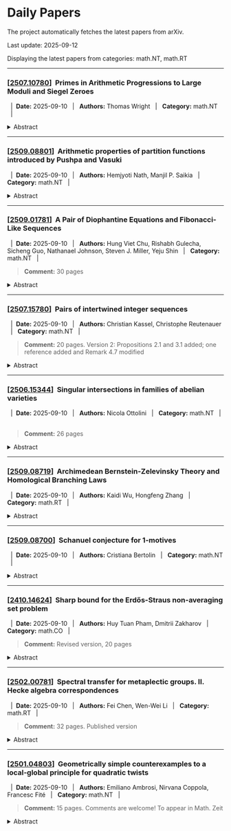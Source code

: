 # Daily Papers
The project automatically fetches the latest papers from arXiv.

Last update: 2025-09-12

Displaying the latest papers from categories: math.NT, math.RT



---

### \[<a href='http://arxiv.org/abs/2507.10780v3'>2507.10780</a>\]&nbsp; **Primes in Arithmetic Progressions to Large Moduli and Siegel Zeroes**


 &nbsp;&nbsp;|&nbsp;&nbsp;**Date:** 2025-09-10 &nbsp;&nbsp;|&nbsp;&nbsp; **Authors:** Thomas Wright &nbsp;&nbsp;|&nbsp;&nbsp; **Category:** math.NT &nbsp;&nbsp;|&nbsp;&nbsp; 

<details><summary>Abstract</summary><p>Let $\chi$ be a Dirichlet character mod $D$ with $L(s,\chi)$ its associated $L$-function, and let $\psi(x,q,a)$ be Chebyshev's prime-counting function for primes congruent to $a$ modulo $q$. We show that under the assumption of an exceptional character $\chi$ with $L(1,\chi)=o\left((\log D)^{-5}\right)$, for any $q<x^{\frac 23-\varepsilon}$, the asymptotic $$\psi(x,q,a)=\frac{\psi(x)}{\phi(q)}\left(1-\chi\left(\frac{aD}{(D,q)}\right)+o(1)\right)$$ holds for almost all $a$ with $(a,q)=1$. We also find that for any fixed $a$, the above holds for almost all $q<x^{\frac 23-\varepsilon}$ with $(a,q)=1$. Previous prime equidistribution results under the assumption of Siegel zeroes (by Friedlander-Iwaniec and the current author) have found that the above asymptotic holds either for all $a$ and $q$ or on average over a range of $q$ (i.e. for the Elliott-Halberstam conjecture), but only under the assumption that $q<x^{\theta}$ where $\theta=\frac{30}{59}$ or $\frac{16}{31}$, respectively.</p></details>

---

### \[<a href='http://arxiv.org/abs/2509.08801v1'>2509.08801</a>\]&nbsp; **Arithmetic properties of partition functions introduced by Pushpa and Vasuki**


 &nbsp;&nbsp;|&nbsp;&nbsp;**Date:** 2025-09-10 &nbsp;&nbsp;|&nbsp;&nbsp; **Authors:** Hemjyoti Nath, Manjil P. Saikia &nbsp;&nbsp;|&nbsp;&nbsp; **Category:** math.NT &nbsp;&nbsp;|&nbsp;&nbsp; 

<details><summary>Abstract</summary><p>In this short note, we prove several infinite family of congruences for some restricted partitions introduced by Pushpa and Vasuki (2022) (thereby, also proving a conjecture of Dasappa et. al. (2023)). We also prove some isolated congruences which seem to have been missed by earlier authors. Our proof techniques uses both elementary means as well as the theory of modular forms.</p></details>

---

### \[<a href='http://arxiv.org/abs/2509.01781v2'>2509.01781</a>\]&nbsp; **A Pair of Diophantine Equations and Fibonacci-Like Sequences**


 &nbsp;&nbsp;|&nbsp;&nbsp;**Date:** 2025-09-10 &nbsp;&nbsp;|&nbsp;&nbsp; **Authors:** Hung Viet Chu, Rishabh Gulecha, Sicheng Guo, Nathanael Johnson, Steven J. Miller, Yeju Shin &nbsp;&nbsp;|&nbsp;&nbsp; **Category:** math.NT &nbsp;&nbsp;|&nbsp;&nbsp; 


> **Comment:** 30 pages

<details><summary>Abstract</summary><p>Given two relatively prime numbers $a$ and $b$, it is known that exactly one of the two Diophantine equations has a nonnegative integral solution $(x,y)$: $$ ax + by \ =\ \frac{(a-1)(b-1)}{2}\quad \mbox{ and }\quad 1 + ax + by \ =\ \frac{(a-1)(b-1)}{2}. $$ Furthermore, the solution is unique. This paper surveys recent results on finding the solution and determining which equation is used when $a$ and $b$ are taken from certain sequences. We contribute to the literature by finding $(x,y)$ when $a$ and $b$ are consecutive terms of sequences having the Fibonacci recurrence and arbitrary initial terms.</p></details>

---

### \[<a href='http://arxiv.org/abs/2507.15780v2'>2507.15780</a>\]&nbsp; **Pairs of intertwined integer sequences**


 &nbsp;&nbsp;|&nbsp;&nbsp;**Date:** 2025-09-10 &nbsp;&nbsp;|&nbsp;&nbsp; **Authors:** Christian Kassel, Christophe Reutenauer &nbsp;&nbsp;|&nbsp;&nbsp; **Category:** math.NT &nbsp;&nbsp;|&nbsp;&nbsp; 


> **Comment:** 20 pages. Version 2: Propositions 2.1 and 3.1 added; one reference added and Remark 4.7 modified

<details><summary>Abstract</summary><p>In previous work we computed the number $C_n(q)$ of ideals of codimension $n$ of the algebra ${\mathbb{F}}_q[x,y,x^{-1}, y^{-1}]$ of two-variable Laurent polynomials over a finite field: it turned out that $C_n(q)$ is a palindromic polynomial of degree $2n$ in $q$, divisible by $(q-1)^2$. The quotient $P_n(q) = C_n(q)/(q-1)^2$ is a palindromic polynomial of degree $2n-2$. For each $n\geq 1$ let ${\overline{P}}_n(X) \in {\mathbb{Z}}[X]$ be the degree $n-1$ polynomial such that ${\overline{P}}_n(q+q^{-1}) = P_n(q)/q^{n-1}$. In this note we show that for any integer $N$ the integer value ${\overline{P}}_n(N)$ is close to the value at $N$ of the degree $n-1$ polynomial $F_{n-1}(X) = 1 + \sum_{k=1}^{n-1} \, {\overline{T}}_k(X)$, which is a sum of monic versions ${\overline{T}}_k(X)$ of Chebyshev polynomials of the first kind. We give a precise formula for ${\overline{P}}_n(X)$ as a linear combination of $F_k(X)$'s, each appearance of the latter being parametrized by an odd divisor of $n$. As a consequence, ${\overline{P}}_n(X) = F_{n-1}(X)$ if and only if $n$ is a power of $2$. We exhibit similar formulas for $C_n(q)$.</p></details>

---

### \[<a href='http://arxiv.org/abs/2506.15344v2'>2506.15344</a>\]&nbsp; **Singular intersections in families of abelian varieties**


 &nbsp;&nbsp;|&nbsp;&nbsp;**Date:** 2025-09-10 &nbsp;&nbsp;|&nbsp;&nbsp; **Authors:** Nicola Ottolini &nbsp;&nbsp;|&nbsp;&nbsp; **Category:** math.NT &nbsp;&nbsp;|&nbsp;&nbsp; 


> **Comment:** 26 pages

<details><summary>Abstract</summary><p>Let $S$ be a smooth irreducible curve defined over $\overline{\mathbb{Q}}$, let $\mathcal{A}$ be an abelian scheme over $S$ and $\mathcal{C}$ a curve inside $\mathcal{A}$, both defined over $\overline{\mathbb{Q}}$. In this paper we prove that the set of points in which $\mathcal{C}$ intersects proper flat subgroup schemes of $\mathcal{A}$ tangentially is finite. The crucial case of elliptic curves already follows from a result by Corvaja, Demeio, Masser and Zannier: in this case we provide an alternative proof using the Pila-Zannier method. Such a proof may lead to an effective result using an effective point-counting theorem. This fits in the framework of the so-called problems of unlikely intersections, and can be seen as a variation of the relative Pink conjecture for abelian varieties.</p></details>

---

### \[<a href='http://arxiv.org/abs/2509.08719v1'>2509.08719</a>\]&nbsp; **Archimedean Bernstein-Zelevinsky Theory and Homological Branching Laws**


 &nbsp;&nbsp;|&nbsp;&nbsp;**Date:** 2025-09-10 &nbsp;&nbsp;|&nbsp;&nbsp; **Authors:** Kaidi Wu, Hongfeng Zhang &nbsp;&nbsp;|&nbsp;&nbsp; **Category:** math.RT &nbsp;&nbsp;|&nbsp;&nbsp; 

<details><summary>Abstract</summary><p>We develop the Bernstein-Zelevinsky theory for quasi-split real classical groups and employ this framework to establish an Euler-Poincar\'e characteristic formula for general linear groups. The key to our approach is establishing the Casselman-Wallach property for the homology of the Jacquet functor, which also provides an affirmative resolution to an open question proposed by A. Aizenbud, D. Gourevitch and S. Sahi. Furthermore, we prove the vanishing of higher extension groups for arbitrary pairs of generic representations, confirming a conjecture of Dipendra Prasad. We also utilize the Bernstein-Zelevinsky theory to establish two additional results: the Leibniz law for the highest derivative and a unitarity criterion for general linear groups. Lastly, we apply the Bernstein-Zelevinsky theory to prove the Hausdorffness and exactness of the twisted homology of split even orthogonal groups.</p></details>

---

### \[<a href='http://arxiv.org/abs/2509.08700v1'>2509.08700</a>\]&nbsp; **Schanuel conjecture for 1-motives**


 &nbsp;&nbsp;|&nbsp;&nbsp;**Date:** 2025-09-10 &nbsp;&nbsp;|&nbsp;&nbsp; **Authors:** Cristiana Bertolin &nbsp;&nbsp;|&nbsp;&nbsp; **Category:** math.NT &nbsp;&nbsp;|&nbsp;&nbsp; 

<details><summary>Abstract</summary><p>Schanuel Conjecture contains all ``reasonable" statements that can be made on the values of the exponential function. In particular it implies the Lindemann-Weierstrass Theorem. In my Ph.D. I showed that Schanuel Conjecture has a geometrical origin: it is equivalent to the Grothendieck-Andr\'e periods Conjecture applied to a 1-motive without abelian part. In this paper, we state a conjecture in Schanuel style, which will imply conjectures in Lindemann-Weierstrass style, for the semi-elliptic exponential function, that is for the exponential map of an extension G of an elliptic curve E by a multiplicative group. We propose the semi-elliptic Conjecture, which concerns the exponential function, the Weierstrass $\wp,$ $\zeta$ functions and Serre functions. The case of a trivial extension has been treated in \cite{BW}, where we introduced the split semi-elliptic Conjecture. As in Schanuel's case, we expect that the semi-elliptic Conjecture contains all ``reasonable" statements that can be made on the values of the exponential function, of the Weierstrass $\wp$, $\zeta$ functions and of Serre functions. We show that the semi-elliptic Conjecture has a geometrical origin (as Schanuel Conjecture): it is equivalent to the Grothendieck-Andr\'e periods Conjecture applied to a 1-motive whose underlying abelian part is an elliptic curve. We prove the Grothendieck-Andr\'e periods Conjecture for 1-motives defined by an elliptic curve with algebraic invariants and complex multiplication and by torsion points. We introduce the $\sigma$-Conjecture which involves the Weierstrass $\wp$, $\zeta$ and $\sigma$ functions and we show that this conjecture is a consequence of the Grothendieck-Andr\'e periods Conjecture applied to an adequate 1-motive.</p></details>

---

### \[<a href='http://arxiv.org/abs/2410.14624v2'>2410.14624</a>\]&nbsp; **Sharp bound for the Erdős-Straus non-averaging set problem**


 &nbsp;&nbsp;|&nbsp;&nbsp;**Date:** 2025-09-10 &nbsp;&nbsp;|&nbsp;&nbsp; **Authors:** Huy Tuan Pham, Dmitrii Zakharov &nbsp;&nbsp;|&nbsp;&nbsp; **Category:** math.CO &nbsp;&nbsp;|&nbsp;&nbsp; 


> **Comment:** Revised version, 20 pages

<details><summary>Abstract</summary><p>A set of integers $A$ is non-averaging if there is no element $a$ in $A$ which can be written as an average of a subset of $A$ not containing $a$. We show that the largest non-averaging subset of $\{1, \ldots, n\}$ has size $n^{1/4+o(1)}$, thus solving the Erd\H{o}s-Straus problem. We also determine the largest size of a non-averaging set in a $d$-dimensional box for any fixed $d$. Our main tool includes the structure theorem for the set of subset sums due to Conlon, Fox and the first author, together with a result about the structure of a point set in nearly convex position.</p></details>

---

### \[<a href='http://arxiv.org/abs/2502.00781v2'>2502.00781</a>\]&nbsp; **Spectral transfer for metaplectic groups. II. Hecke algebra correspondences**


 &nbsp;&nbsp;|&nbsp;&nbsp;**Date:** 2025-09-10 &nbsp;&nbsp;|&nbsp;&nbsp; **Authors:** Fei Chen, Wen-Wei Li &nbsp;&nbsp;|&nbsp;&nbsp; **Category:** math.RT &nbsp;&nbsp;|&nbsp;&nbsp; 


> **Comment:** 32 pages. Published version

<details><summary>Abstract</summary><p>Let $\mathrm{Mp}(2n)$ be the metaplectic group over a local field $F \supset \mathbb{Q}_p$ defined by an additive character of $F$ of conductor $4\mathfrak{o}_F$. Gan-Savin ($p \neq 2$) and Takeda-Wood ($p=2$) obtained an equivalence between the Bernstein block of $\mathrm{Mp}(2n)$ containing the even (resp. odd) Weil representation and the Iwahori-spherical block of the split $\mathrm{SO}(2n+1)$ (resp. its non-split inner form), by giving an isomorphism between Hecke algebras. We revisit this equivalence from an endoscopic perspective. It turns out that the L-parameters of irreducible representations are preserved, whilst the difference between characters of component groups is governed by symplectic local root numbers.</p></details>

---

### \[<a href='http://arxiv.org/abs/2501.04803v2'>2501.04803</a>\]&nbsp; **Geometrically simple counterexamples to a local-global principle for quadratic twists**


 &nbsp;&nbsp;|&nbsp;&nbsp;**Date:** 2025-09-10 &nbsp;&nbsp;|&nbsp;&nbsp; **Authors:** Emiliano Ambrosi, Nirvana Coppola, Francesc Fité &nbsp;&nbsp;|&nbsp;&nbsp; **Category:** math.NT &nbsp;&nbsp;|&nbsp;&nbsp; 


> **Comment:** 15 pages. Comments are welcome! To appear in Math. Zeit

<details><summary>Abstract</summary><p>Two abelian varieties $A$ and $B$ over a number field $K$ are said to be strongly locally quadratic twists if they are quadratic twists at every completion of $K$. While it was known that this does not imply that $A$ and $B$ are quadratic twists over $K$, the only known counterexamples (necessarily of dimension $\geq 4$) are not geometrically simple. We show that, for every prime $p\equiv 13 \pmod{24}$, there exists a pair of geometrically simple abelian varieties of dimension $p-1$ over $\mathbb{Q}$ that are strongly locally quadratic twists but not quadratic twists. The proof is based on Galois cohomology computations and class field theory.</p></details>

